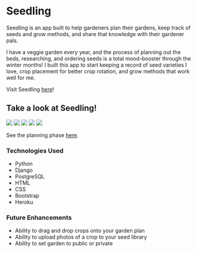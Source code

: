 # Seedling

Seedling is an app built to help gardeners plan their gardens, keep track of seeds and grow methods, and share that knowledge with their gardener pals. 

I have a veggie garden every year, and the process of planning out the beds, researching, and ordering seeds is a total mood-booster through the winter months! I built this app to start keeping a record of seed varieties I love, crop placement for better crop rotation, and grow methods that work well for me. 

Visit Seedling [here](https://theseedlingapp.herokuapp.com/)!

## Take a look at Seedling!

![](https://i.imgur.com/EdQaPUM.png)
![](https://i.imgur.com/OrBRfvT.png)
![](https://i.imgur.com/0XNKxZ4.png)
![](https://i.imgur.com/3qnDMCe.png)
![](https://i.imgur.com/iVC3etP.png)

See the planning phase [here](https://trello.com/b/pAEZfukI/seedling).

### **Technologies Used**
* Python
* Django
* PostgreSQL
* HTML
* CSS
* Bootstrap
* Heroku

### **Future Enhancements**
* Ability to drag and drop crops onto your garden plan
* Ability to upload photos of a crop to your seed library
* Ability to set garden to public or private

